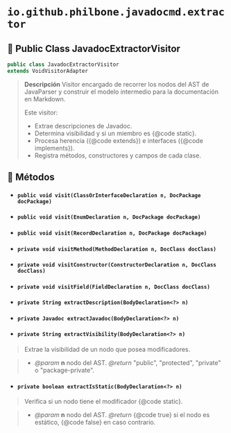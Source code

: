 # `io.github.philbone.javadocmd.extractor`

## 📘 Public Class JavadocExtractorVisitor

```java
public class JavadocExtractorVisitor
extends VoidVisitorAdapter
```
> **Descripción**
> Visitor encargado de recorrer los nodos del AST de JavaParser y construir el
> modelo intermedio para la documentación en Markdown.
> 
> <p>Este visitor:</p>
> <ul>
>   <li>Extrae descripciones de Javadoc.</li>
>   <li>Determina visibilidad y si un miembro es {@code static}.</li>
>   <li>Procesa herencia ({@code extends}) e interfaces ({@code implements}).</li>
>   <li>Registra métodos, constructores y campos de cada clase.</li>
> </ul>

## 🧮 Métodos

- #### `public void visit(ClassOrInterfaceDeclaration n, DocPackage docPackage)`
- #### `public void visit(EnumDeclaration n, DocPackage docPackage)`
- #### `public void visit(RecordDeclaration n, DocPackage docPackage)`
- #### `private void visitMethod(MethodDeclaration n, DocClass docClass)`
- #### `private void visitConstructor(ConstructorDeclaration n, DocClass docClass)`
- #### `private void visitField(FieldDeclaration n, DocClass docClass)`
- #### `private String extractDescription(BodyDeclaration<?> n)`
- #### `private Javadoc extractJavadoc(BodyDeclaration<?> n)`
- #### `private String extractVisibility(BodyDeclaration<?> n)`
> Extrae la visibilidad de un nodo que posea modificadores.

> - *@param* **n** nodo del AST.
> *@return* "public", "protected", "private" o "package-private".

- #### `private boolean extractIsStatic(BodyDeclaration<?> n)`
> Verifica si un nodo tiene el modificador {@code static}.

> - *@param* **n** nodo del AST.
> *@return* {@code true} si el nodo es estático, {@code false} en caso contrario.

